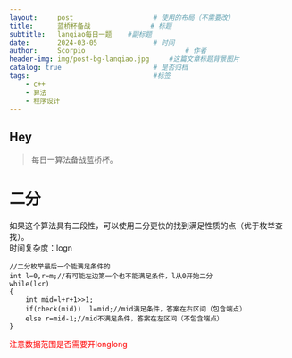 ```yaml
---
layout:     post   				    # 使用的布局（不需要改）
title:      蓝桥杯备战 				# 标题 
subtitle:   lanqiao每日一题    #副标题
date:       2024-03-05 				# 时间
author:     Scorpio 						# 作者
header-img: img/post-bg-lanqiao.jpg 	#这篇文章标题背景图片
catalog: true 						# 是否归档
tags:								#标签
    - c++
    - 算法
    - 程序设计
---
```


## Hey
>每日一算法备战蓝桥杯。

# 二分  
如果这个算法具有二段性，可以使用二分更快的找到满足性质的点（优于枚举查找）。  
时间复杂度：logn
```
//二分枚举最后一个能满足条件的 
int l=0,r=m;//有可能左边第一个也不能满足条件，l从0开始二分
while(l<r)
{
    int mid=l+r+1>>1;
    if(check(mid))	l=mid;//mid满足条件，答案在右区间（包含端点）
    else r=mid-1;//mid不满足条件，答案在左区间（不包含端点）
}
```


<font color='red'>注意数据范围是否需要开longlong</font>
